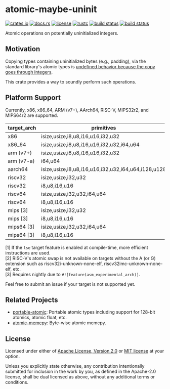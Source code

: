 # atomic-maybe-uninit

[![crates.io](https://img.shields.io/crates/v/atomic-maybe-uninit?style=flat-square&logo=rust)](https://crates.io/crates/atomic-maybe-uninit)
[![docs.rs](https://img.shields.io/badge/docs.rs-atomic--maybe--uninit-blue?style=flat-square)](https://docs.rs/atomic-maybe-uninit)
[![license](https://img.shields.io/badge/license-Apache--2.0_OR_MIT-blue?style=flat-square)](#license)
[![rustc](https://img.shields.io/badge/rustc-1.59+-blue?style=flat-square&logo=rust)](https://www.rust-lang.org)
[![build status](https://img.shields.io/github/workflow/status/taiki-e/atomic-maybe-uninit/CI/main?style=flat-square&logo=github)](https://github.com/taiki-e/atomic-maybe-uninit/actions)
[![build status](https://img.shields.io/cirrus/github/taiki-e/atomic-maybe-uninit/main?style=flat-square&logo=cirrusci)](https://cirrus-ci.com/github/taiki-e/atomic-maybe-uninit)

Atomic operations on potentially uninitialized integers.

## Motivation

Copying types containing uninitialized bytes (e.g., padding), via the standard library's atomic types is [undefined behavior because the copy goes through integers][undefined-behavior].

This crate provides a way to soundly perform such operations.

## Platform Support

Currently, x86, x86_64, ARM (v7+), AArch64, RISC-V, MIPS32r2, and MIPS64r2 are supported.

| target_arch     | primitives                                          | [load]/[store] | [swap] |
| --------------- | --------------------------------------------------- |:--------------:|:------:|
| x86             | isize,usize,i8,u8,i16,u16,i32,u32                   | ✓              | ✓      |
| x86_64          | isize,usize,i8,u8,i16,u16,i32,u32,i64,u64           | ✓              | ✓      |
| arm (v7+)       | isize,usize,i8,u8,i16,u16,i32,u32                   | ✓              | ✓      |
| arm (v7-a)      | i64,u64                                             | ✓              | ✓      |
| aarch64         | isize,usize,i8,u8,i16,u16,i32,u32,i64,u64,i128,u128 | ✓              | ✓\[1]  |
| riscv32         | isize,usize,i32,u32                                 | ✓              | ✓\[2]  |
| riscv32         | i8,u8,i16,u16                                       | ✓              |        |
| riscv64         | isize,usize,i32,u32,i64,u64                         | ✓              | ✓\[2]  |
| riscv64         | i8,u8,i16,u16                                       | ✓              |        |
| mips \[3]       | isize,usize,i32,u32                                 | ✓              | ✓      |
| mips \[3]       | i8,u8,i16,u16                                       | ✓              |        |
| mips64 \[3]     | isize,usize,i32,u32,i64,u64                         | ✓              | ✓      |
| mips64 \[3]     | i8,u8,i16,u16                                       | ✓              |        |

\[1] If the `lse` target feature is enabled at compile-time, more efficient instructions are used.<br>
\[2] RISC-V's atomic swap is not available on targets without the A (or G) extension such as riscv32i-unknown-none-elf, riscv32imc-unknown-none-elf, etc.<br>
\[3] Requires nightly due to `#![feature(asm_experimental_arch)]`.<br>

Feel free to submit an issue if your target is not supported yet.

## Related Projects

- [portable-atomic]: Portable atomic types including support for 128-bit atomics, atomic float, etc.
- [atomic-memcpy]: Byte-wise atomic memcpy.

[load]: https://docs.rs/atomic-maybe-uninit/latest/atomic_maybe_uninit/struct.AtomicMaybeUninit.html#method.load
[store]: https://docs.rs/atomic-maybe-uninit/latest/atomic_maybe_uninit/struct.AtomicMaybeUninit.html#method.store
[swap]: https://docs.rs/atomic-maybe-uninit/latest/atomic_maybe_uninit/struct.AtomicMaybeUninit.html#method.swap
[atomic-memcpy]: https://github.com/taiki-e/atomic-memcpy
[portable-atomic]: https://github.com/taiki-e/portable-atomic
[undefined-behavior]: https://doc.rust-lang.org/reference/behavior-considered-undefined.html

## License

Licensed under either of [Apache License, Version 2.0](LICENSE-APACHE) or
[MIT license](LICENSE-MIT) at your option.

Unless you explicitly state otherwise, any contribution intentionally submitted
for inclusion in the work by you, as defined in the Apache-2.0 license, shall
be dual licensed as above, without any additional terms or conditions.
